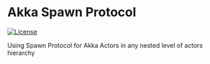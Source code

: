 # Akka Spawn Protocol
[![License](https://img.shields.io/badge/license-MIT-blue.svg)](http://www.opensource.org/licenses/MIT)

Using Spawn Protocol for Akka Actors in any nested level of actors hierarchy
